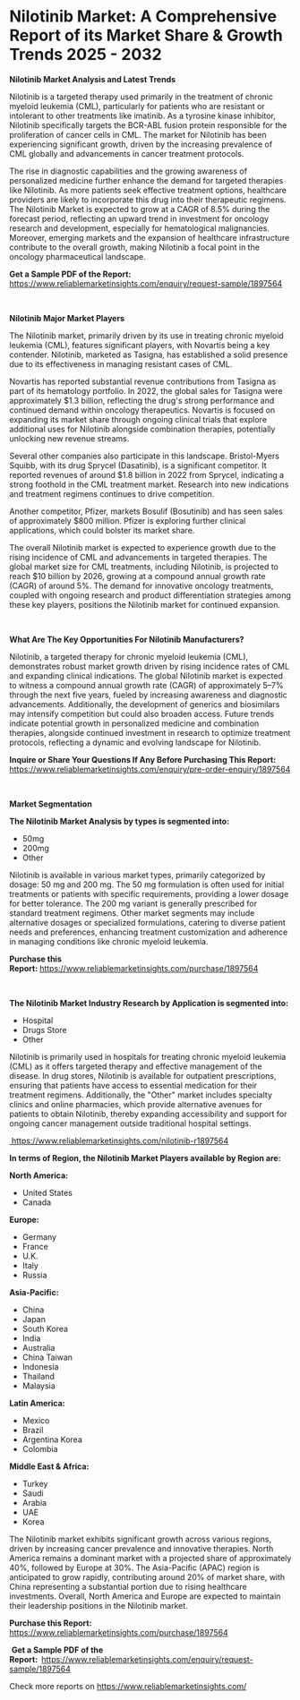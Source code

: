 <p><h1>Nilotinib Market: A Comprehensive Report of its Market Share & Growth Trends 2025 - 2032</h1></p><p><strong>Nilotinib Market Analysis and Latest Trends</strong></p>
<p><p>Nilotinib is a targeted therapy used primarily in the treatment of chronic myeloid leukemia (CML), particularly for patients who are resistant or intolerant to other treatments like imatinib. As a tyrosine kinase inhibitor, Nilotinib specifically targets the BCR-ABL fusion protein responsible for the proliferation of cancer cells in CML. The market for Nilotinib has been experiencing significant growth, driven by the increasing prevalence of CML globally and advancements in cancer treatment protocols.</p><p>The rise in diagnostic capabilities and the growing awareness of personalized medicine further enhance the demand for targeted therapies like Nilotinib. As more patients seek effective treatment options, healthcare providers are likely to incorporate this drug into their therapeutic regimens. The Nilotinib Market is expected to grow at a CAGR of 8.5% during the forecast period, reflecting an upward trend in investment for oncology research and development, especially for hematological malignancies. Moreover, emerging markets and the expansion of healthcare infrastructure contribute to the overall growth, making Nilotinib a focal point in the oncology pharmaceutical landscape.</p></p>
<p><strong>Get a Sample PDF of the Report:&nbsp;</strong> <a href="https://www.reliablemarketinsights.com/enquiry/request-sample/1897564?utm_campaign=3138&utm_medium=2&utm_source=Github&utm_content=ia&utm_term=08032025&utm_id=nilotinib">https://www.reliablemarketinsights.com/enquiry/request-sample/1897564</a></p>
<p>&nbsp;</p>
<p><strong>Nilotinib Major Market Players</strong></p>
<p><p>The Nilotinib market, primarily driven by its use in treating chronic myeloid leukemia (CML), features significant players, with Novartis being a key contender. Nilotinib, marketed as Tasigna, has established a solid presence due to its effectiveness in managing resistant cases of CML.</p><p>Novartis has reported substantial revenue contributions from Tasigna as part of its hematology portfolio. In 2022, the global sales for Tasigna were approximately $1.3 billion, reflecting the drug's strong performance and continued demand within oncology therapeutics. Novartis is focused on expanding its market share through ongoing clinical trials that explore additional uses for Nilotinib alongside combination therapies, potentially unlocking new revenue streams.</p><p>Several other companies also participate in this landscape. Bristol-Myers Squibb, with its drug Sprycel (Dasatinib), is a significant competitor. It reported revenues of around $1.8 billion in 2022 from Sprycel, indicating a strong foothold in the CML treatment market. Research into new indications and treatment regimens continues to drive competition.</p><p>Another competitor, Pfizer, markets Bosulif (Bosutinib) and has seen sales of approximately $800 million. Pfizer is exploring further clinical applications, which could bolster its market share.</p><p>The overall Nilotinib market is expected to experience growth due to the rising incidence of CML and advancements in targeted therapies. The global market size for CML treatments, including Nilotinib, is projected to reach $10 billion by 2026, growing at a compound annual growth rate (CAGR) of around 5%. The demand for innovative oncology treatments, coupled with ongoing research and product differentiation strategies among these key players, positions the Nilotinib market for continued expansion.</p></p>
<p>&nbsp;</p>
<p><strong>What Are The Key Opportunities For Nilotinib Manufacturers?</strong></p>
<p><p>Nilotinib, a targeted therapy for chronic myeloid leukemia (CML), demonstrates robust market growth driven by rising incidence rates of CML and expanding clinical indications. The global Nilotinib market is expected to witness a compound annual growth rate (CAGR) of approximately 5–7% through the next five years, fueled by increasing awareness and diagnostic advancements. Additionally, the development of generics and biosimilars may intensify competition but could also broaden access. Future trends indicate potential growth in personalized medicine and combination therapies, alongside continued investment in research to optimize treatment protocols, reflecting a dynamic and evolving landscape for Nilotinib.</p></p>
<p><strong>Inquire or Share Your Questions If Any Before Purchasing This Report:</strong> <a href="https://www.reliablemarketinsights.com/enquiry/pre-order-enquiry/1897564?utm_campaign=3138&utm_medium=2&utm_source=Github&utm_content=ia&utm_term=08032025&utm_id=nilotinib">https://www.reliablemarketinsights.com/enquiry/pre-order-enquiry/1897564</a></p>
<p>&nbsp;</p>
<p><strong>Market Segmentation</strong></p>
<p><strong>The Nilotinib Market Analysis by types is segmented into:</strong></p>
<p><ul><li>50mg</li><li>200mg</li><li>Other</li></ul></p>
<p><p>Nilotinib is available in various market types, primarily categorized by dosage: 50 mg and 200 mg. The 50 mg formulation is often used for initial treatments or patients with specific requirements, providing a lower dosage for better tolerance. The 200 mg variant is generally prescribed for standard treatment regimens. Other market segments may include alternative dosages or specialized formulations, catering to diverse patient needs and preferences, enhancing treatment customization and adherence in managing conditions like chronic myeloid leukemia.</p></p>
<p><strong>Purchase this Report:&nbsp;</strong><a href="https://www.reliablemarketinsights.com/purchase/1897564?utm_campaign=3138&utm_medium=2&utm_source=Github&utm_content=ia&utm_term=08032025&utm_id=nilotinib">https://www.reliablemarketinsights.com/purchase/1897564</a></p>
<p>&nbsp;</p>
<p><strong>The Nilotinib Market Industry Research by Application is segmented into:</strong></p>
<p><ul><li>Hospital</li><li>Drugs Store</li><li>Other</li></ul></p>
<p><p>Nilotinib is primarily used in hospitals for treating chronic myeloid leukemia (CML) as it offers targeted therapy and effective management of the disease. In drug stores, Nilotinib is available for outpatient prescriptions, ensuring that patients have access to essential medication for their treatment regimens. Additionally, the "Other" market includes specialty clinics and online pharmacies, which provide alternative avenues for patients to obtain Nilotinib, thereby expanding accessibility and support for ongoing cancer management outside traditional hospital settings.</p></p>
<p><a href="https://www.reliablemarketinsights.com/nilotinib-r1897564?utm_campaign=3138&utm_medium=2&utm_source=Github&utm_content=ia&utm_term=08032025&utm_id=nilotinib">&nbsp;https://www.reliablemarketinsights.com/nilotinib-r1897564</a></p>
<p><strong>In terms of Region, the Nilotinib Market Players available by Region are:</strong></p>
<p>
    <p> <strong> North America: </strong>
        <ul>
            <li>United States</li>
            <li>Canada</li>
        </ul>
        </p> 
    <p> <strong> Europe: </strong>
        <ul>
            <li>Germany</li>
            <li>France</li>
            <li>U.K.</li>
            <li>Italy</li>
            <li>Russia</li>
        </ul>
        </p> 
    <p> <strong> Asia-Pacific: </strong>
        <ul>
            <li>China</li>
            <li>Japan</li>
            <li>South Korea</li>
            <li>India</li>
            <li>Australia</li>
            <li>China Taiwan</li>
            <li>Indonesia</li>
            <li>Thailand</li>
            <li>Malaysia</li>
        </ul>
        </p> 
    <p> <strong> Latin America: </strong>
        <ul>
            <li>Mexico</li>
            <li>Brazil</li>
            <li>Argentina Korea</li>
            <li>Colombia</li>
        </ul>
        </p> 
    <p> <strong> Middle East & Africa: </strong>
        <ul>
            <li>Turkey</li>
            <li>Saudi</li>
            <li>Arabia</li>
            <li>UAE</li>
            <li>Korea</li>
        </ul>
    </p>
    </p>
<p><p>The Nilotinib market exhibits significant growth across various regions, driven by increasing cancer prevalence and innovative therapies. North America remains a dominant market with a projected share of approximately 40%, followed by Europe at 30%. The Asia-Pacific (APAC) region is anticipated to grow rapidly, contributing around 20% of market share, with China representing a substantial portion due to rising healthcare investments. Overall, North America and Europe are expected to maintain their leadership positions in the Nilotinib market.</p></p>
<p><strong>Purchase this Report: </strong><a href="https://www.reliablemarketinsights.com/purchase/1897564?utm_campaign=3138&utm_medium=2&utm_source=Github&utm_content=ia&utm_term=08032025&utm_id=nilotinib">https://www.reliablemarketinsights.com/purchase/1897564</a></p>
<p>&nbsp;<strong>Get a Sample PDF of the Report:&nbsp;&nbsp;</strong><a href="https://www.reliablemarketinsights.com/enquiry/request-sample/1897564?utm_campaign=3138&utm_medium=2&utm_source=Github&utm_content=ia&utm_term=08032025&utm_id=nilotinib">https://www.reliablemarketinsights.com/enquiry/request-sample/1897564</a></p>
<p><strong></strong></p>
<p>Check more reports on <a href="https://www.reliablemarketinsights.com/?utm_campaign=3138&utm_medium=2&utm_source=Github&utm_content=ia&utm_term=08032025&utm_id=nilotinib">https://www.reliablemarketinsights.com/</a></p>